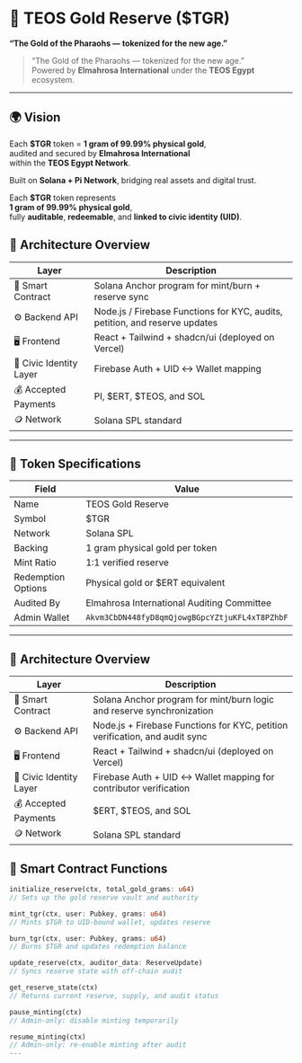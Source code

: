 # 🏺 TEOS Gold Reserve ($TGR)
**“The Gold of the Pharaohs — tokenized for the new age.”**

> “The Gold of the Pharaohs — tokenized for the new age.”  
> Powered by **Elmahrosa International** under the **TEOS Egypt** ecosystem.

---

## 🌍 Vision

Each **$TGR** token = **1 gram of 99.99% physical gold**,  
audited and secured by **Elmahrosa International**  
within the **TEOS Egypt Network**.  

Built on **Solana + Pi Network**, bridging real assets and digital trust.  

Each **$TGR** token represents  
**1 gram of 99.99% physical gold**,  
fully **auditable**, **redeemable**, and **linked to civic identity (UID)**.


## 🧱 Architecture Overview

| Layer | Description |
|-------|-------------|
| 🧩 Smart Contract | Solana Anchor program for mint/burn + reserve sync |
| ⚙️ Backend API | Node.js / Firebase Functions for KYC, audits, petition, and reserve updates |
| 🖥️ Frontend | React + Tailwind + shadcn/ui (deployed on Vercel) |
| 🔐 Civic Identity Layer | Firebase Auth + UID ↔ Wallet mapping |
| 💰 Accepted Payments | PI, $ERT, $TEOS, and SOL |
| 🪙 Network | Solana SPL standard |

---

## 💎 Token Specifications

| Field | Value |
|-------|-------|
| Name | TEOS Gold Reserve |
| Symbol | $TGR |
| Network | Solana SPL |
| Backing | 1 gram physical gold per token |
| Mint Ratio | 1:1 verified reserve |
| Redemption Options | Physical gold or $ERT equivalent |
| Audited By | Elmahrosa International Auditing Committee |
| Admin Wallet | `Akvm3CbDN448fyD8qmQjowgBGpcYZtjuKFL4xT8PZhbF` |

---
## 🧱 Architecture Overview

| Layer                  | Description                                                                 |
|------------------------|------------------------------------------------------------------------------|
| 🧩 Smart Contract       | Solana Anchor program for mint/burn logic and reserve synchronization        |
| ⚙️ Backend API          | Node.js + Firebase Functions for KYC, petition verification, and audit sync  |
| 🖥️ Frontend             | React + Tailwind + shadcn/ui (deployed on Vercel)                            |
| 🔐 Civic Identity Layer | Firebase Auth + UID ↔ Wallet mapping for contributor verification            |
| 💰 Accepted Payments    | $ERT, $TEOS, and SOL                                                         |
| 🪙 Network              | Solana SPL standard                                                          |


## 🔧 Smart Contract Functions

```rust
initialize_reserve(ctx, total_gold_grams: u64)
// Sets up the gold reserve vault and authority

mint_tgr(ctx, user: Pubkey, grams: u64)
// Mints $TGR to UID-bound wallet, updates reserve

burn_tgr(ctx, user: Pubkey, grams: u64)
// Burns $TGR and updates redemption balance

update_reserve(ctx, auditor_data: ReserveUpdate)
// Syncs reserve state with off-chain audit

get_reserve_state(ctx)
// Returns current reserve, supply, and audit status

pause_minting(ctx)
// Admin-only: disable minting temporarily

resume_minting(ctx)
// Admin-only: re-enable minting after audit
---

